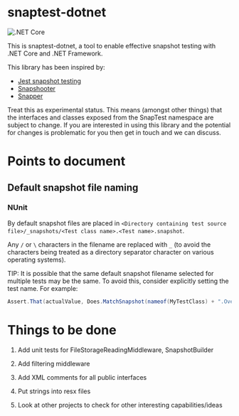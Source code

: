 # snaptest-dotnet

![.NET Core](https://github.com/chrisg2/snaptest-dotnet/workflows/.NET%20Core/badge.svg)

This is snaptest-dotnet, a tool to enable effective snapshot testing with .NET Core and .NET Framework.

This library has been inspired by:
- [Jest snapshot testing](https://jestjs.io/docs/en/snapshot-testing)
- [Snapshooter](https://github.com/SwissLife-OSS/snapshooter)
- [Snapper](https://theramis.github.io/Snapper/)

Treat this as experimental status. This means (amongst other things) that the interfaces and classes exposed from the SnapTest namespace are subject to change. If you are interested in using this library and the potential for changes is problematic for you then get in touch and we can discuss.

# Points to document

## Default snapshot file naming

### NUnit

By default snapshot files are placed in `<Directory containing test source file>/_snapshots/<Test class name>.<Test name>.snapshot`.

Any `/` or `\` characters in the filename are replaced with `_` (to avoid the characters being treated as a directory separator character on various operating systems).

TIP: It is possible that the same default snapshot filename selected for multiple tests may be the same. To avoid this, consider explicitly setting the test name. For example:

```C#
Assert.That(actualValue, Does.MatchSnapshot(nameof(MyTestClass) + ".Overridden_test_name_that_is_unique"));
```

# Things to be done

1. Add unit tests for FileStorageReadingMiddleware, SnapshotBuilder

1. Add filtering middleware

1. Add XML comments for all public interfaces

1. Put strings into resx files

1. Look at other projects to check for other interesting capabilities/ideas
